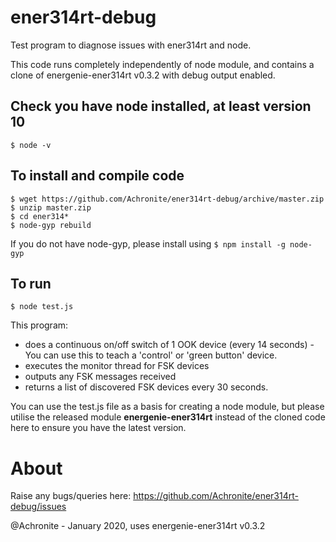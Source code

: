 # ener314rt-debug
Test program to diagnose issues with ener314rt and node.

This code runs completely independently of node module, and contains a clone of energenie-ener314rt v0.3.2 with debug output enabled.

## Check you have node installed, at least version 10
``$ node -v``

## To install and compile code
```
$ wget https://github.com/Achronite/ener314rt-debug/archive/master.zip
$ unzip master.zip
$ cd ener314*
$ node-gyp rebuild
```
If you do not have node-gyp, please install using ``$ npm install -g node-gyp``

## To run
``$ node test.js``

This program: 
* does a continuous on/off switch of 1 OOK device (every 14 seconds) - You can use this to teach a 'control' or 'green button' device.
* executes the monitor thread for FSK devices
* outputs any FSK messages received
* returns a list of discovered FSK devices every 30 seconds.

You can use the test.js file as a basis for creating a node module, but please utilise the released module **energenie-ener314rt** instead of the cloned code here to ensure you have the latest version.

# About

Raise any bugs/queries here: https://github.com/Achronite/ener314rt-debug/issues

@Achronite - January 2020, uses energenie-ener314rt v0.3.2